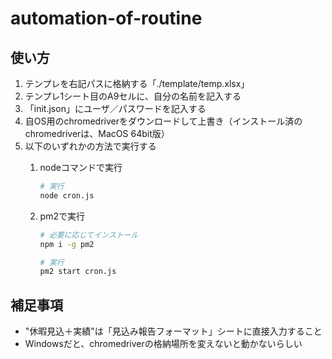 # automation-of-routine

## 使い方

1. テンプレを右記パスに格納する「./template/temp.xlsx」
2. テンプレ1シート目のA9セルに、自分の名前を記入する
3. 「init.json」にユーザ／パスワードを記入する
4. 自OS用のchromedriverをダウンロードして上書き（インストール済のchromedriverは、MacOS 64bit版）
5. 以下のいずれかの方法で実行する
   1. nodeコマンドで実行

      ```bash
      # 実行
      node cron.js
      ```

   2. pm2で実行

      ```bash
      # 必要に応じてインストール
      npm i -g pm2

      # 実行
      pm2 start cron.js
      ```

## 補足事項

- "休暇見込＋実績"は「見込み報告フォーマット」シートに直接入力すること
- Windowsだと、chromedriverの格納場所を変えないと動かないらしい
